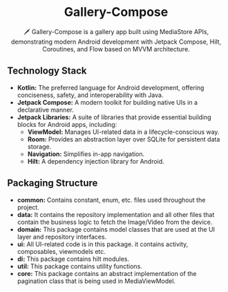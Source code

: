 <h1 align="center">Gallery-Compose</h1>

<p align="center">  
🗡️ Gallery-Compose is a gallery app built using MediaStore APIs, demonstrating modern Android development with Jetpack Compose, Hilt, Coroutines, and Flow based on MVVM architecture.
</p>

## Technology Stack

* **Kotlin:** The preferred language for Android development, offering conciseness, safety, and interoperability with Java.
* **Jetpack Compose:** A modern toolkit for building native UIs in a declarative manner.
* **Jetpack Libraries:** A suite of libraries that provide essential building blocks for Android apps, including:
    * **ViewModel:** Manages UI-related data in a lifecycle-conscious way.
    * **Room:** Provides an abstraction layer over SQLite for persistent data storage.
    * **Navigation:** Simplifies in-app navigation.
    * **Hilt:** A dependency injection library for Android.

## Packaging Structure

* **common:** Contains constant, enum, etc. files used throughout the project.
* **data:** It contains the repository implementation and all other files that contain the business logic to fetch the Image/Video from the device.
* **domain:** This package contains model classes that are used at the UI layer and repository interfaces.
* **ui:** All UI-related code is in this package. it contains activity, composables, viewmodels etc.
* **di:** This package contains hilt modules.
* **util:** This package contains utility functions.
* **core:** This package contains an abstract implementation of the pagination class that is being used in MediaViewModel. 

